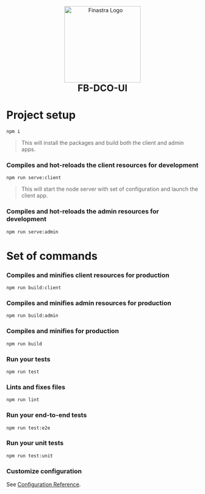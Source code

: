 <p align="center">
  <img width="200px" src="https://www.finastra.com/themes/custom/kickstart/logo.png" title="FB-DCO-UI" alt="Finastra Logo">
  <br/>
  <b><font size="5">FB-DCO-UI</font></b>
</p>

# Project setup

```
npm i
```
> This will install the packages and build both the client and admin apps.

### Compiles and hot-reloads the client resources for development
```
npm run serve:client
```
> This will start the node server with set of configuration and launch the client app.

### Compiles and hot-reloads the admin resources for development
```
npm run serve:admin
```


# Set of commands

### Compiles and minifies client resources for production
```
npm run build:client
```

### Compiles and minifies admin resources for production
```
npm run build:admin
```

### Compiles and minifies for production
```
npm run build
```

### Run your tests
```
npm run test
```

### Lints and fixes files
```
npm run lint
```

### Run your end-to-end tests
```
npm run test:e2e
```

### Run your unit tests
```
npm run test:unit
```

### Customize configuration
See [Configuration Reference](https://cli.vuejs.org/config/).
